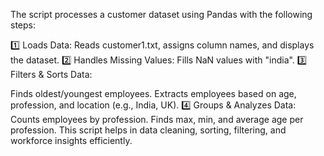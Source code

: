 The script processes a customer dataset using Pandas with the following steps:

1️⃣ Loads Data: Reads customer1.txt, assigns column names, and displays the dataset.
2️⃣ Handles Missing Values: Fills NaN values with "india".
3️⃣ Filters & Sorts Data:

Finds oldest/youngest employees.
Extracts employees based on age, profession, and location (e.g., India, UK).
4️⃣ Groups & Analyzes Data:
Counts employees by profession.
Finds max, min, and average age per profession.
This script helps in data cleaning, sorting, filtering, and workforce insights efficiently. 
